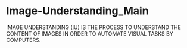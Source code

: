 # Image-Understanding_Main
IMAGE UNDERSTANDING (IU) IS THE PROCESS TO UNDERSTAND THE CONTENT OF IMAGES IN ORDER TO AUTOMATE VISUAL TASKS BY COMPUTERS.
